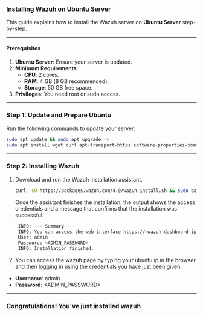 ### Installing Wazuh on Ubuntu Server

This guide explains how to install the Wazuh server on **Ubuntu Server** step-by-step.

---

#### Prerequisites
1. **Ubuntu Server**: Ensure your server is updated.
2. **Minimum Requirements**:
   - **CPU**: 2 cores.
   - **RAM**: 4 GB (8 GB recommended).
   - **Storage**: 50 GB free space.
3. **Privileges**: You need root or sudo access.

---

### Step 1: Update and Prepare Ubuntu
Run the following commands to update your server:
```bash
sudo apt update && sudo apt upgrade -y
sudo apt install wget curl apt-transport-https software-properties-common -y
```

---

### Step 2: Installing Wazuh
1. Download and run the Wazuh installation assistant.
   ```bash
   curl -sO https://packages.wazuh.com/4.9/wazuh-install.sh && sudo bash ./wazuh-install.sh -a
   ```

   Once the assistant finishes the installation, the output shows the access credentials and a message that confirms that the installation was successful.
   ```bash
    INFO: --- Summary ---
    INFO: You can access the web interface https://<wazuh-dashboard-ip>
    User: admin
    Password: <ADMIN_PASSWORD>
    INFO: Installation finished.
   ```

2. You can access the wazuh page by typing your ubuntu ip in the browser and then logging in using the credentials you have just been given.

  - **Username**: admin
  - **Password**: <ADMIN_PASSWORD>
---

### Congratulations! You've just installed wazuh
